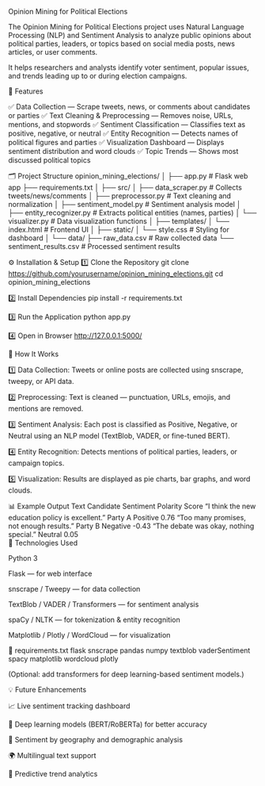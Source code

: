Opinion Mining for Political Elections

The Opinion Mining for Political Elections project uses Natural Language Processing (NLP) and Sentiment Analysis to analyze public opinions about political parties, leaders, or topics based on social media posts, news articles, or user comments.

It helps researchers and analysts identify voter sentiment, popular issues, and trends leading up to or during election campaigns.

🚀 Features

✅ Data Collection — Scrape tweets, news, or comments about candidates or parties
✅ Text Cleaning & Preprocessing — Removes noise, URLs, mentions, and stopwords
✅ Sentiment Classification — Classifies text as positive, negative, or neutral
✅ Entity Recognition — Detects names of political figures and parties
✅ Visualization Dashboard — Displays sentiment distribution and word clouds
✅ Topic Trends — Shows most discussed political topics

🗂️ Project Structure
opinion_mining_elections/
│
├── app.py                          # Flask web app
├── requirements.txt
│
├── src/
│   ├── data_scraper.py              # Collects tweets/news/comments
│   ├── preprocessor.py              # Text cleaning and normalization
│   ├── sentiment_model.py           # Sentiment analysis model
│   ├── entity_recognizer.py         # Extracts political entities (names, parties)
│   └── visualizer.py                # Data visualization functions
│
├── templates/
│   └── index.html                   # Frontend UI
│
├── static/
│   └── style.css                    # Styling for dashboard
│
└── data/
    ├── raw_data.csv                 # Raw collected data
    └── sentiment_results.csv        # Processed sentiment results

⚙️ Installation & Setup
1️⃣ Clone the Repository
git clone https://github.com/yourusername/opinion_mining_elections.git
cd opinion_mining_elections

2️⃣ Install Dependencies
pip install -r requirements.txt

3️⃣ Run the Application
python app.py

4️⃣ Open in Browser
http://127.0.0.1:5000/

🧠 How It Works

1️⃣ Data Collection:
Tweets or online posts are collected using snscrape, tweepy, or API data.

2️⃣ Preprocessing:
Text is cleaned — punctuation, URLs, emojis, and mentions are removed.

3️⃣ Sentiment Analysis:
Each post is classified as Positive, Negative, or Neutral using an NLP model (TextBlob, VADER, or fine-tuned BERT).

4️⃣ Entity Recognition:
Detects mentions of political parties, leaders, or campaign topics.

5️⃣ Visualization:
Results are displayed as pie charts, bar graphs, and word clouds.

📊 Example Output
Text	Candidate	Sentiment	Polarity Score
“I think the new education policy is excellent.”	Party A	Positive	0.76
“Too many promises, not enough results.”	Party B	Negative	-0.43
“The debate was okay, nothing special.”	Neutral	0.05	
🧱 Technologies Used

Python 3

Flask — for web interface

snscrape / Tweepy — for data collection

TextBlob / VADER / Transformers — for sentiment analysis

spaCy / NLTK — for tokenization & entity recognition

Matplotlib / Plotly / WordCloud — for visualization

📁 requirements.txt
flask
snscrape
pandas
numpy
textblob
vaderSentiment
spacy
matplotlib
wordcloud
plotly


(Optional: add transformers for deep learning-based sentiment models.)

💡 Future Enhancements

📈 Live sentiment tracking dashboard

🧠 Deep learning models (BERT/RoBERTa) for better accuracy

🧾 Sentiment by geography and demographic analysis

🌍 Multilingual text support

🧩 Predictive trend analytics